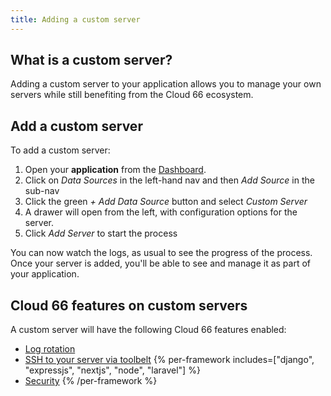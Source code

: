 ```yaml
---
title: Adding a custom server
---
```


## What is a custom server?

Adding a custom server to your application allows you to manage your own servers while still benefiting from the Cloud 66 ecosystem.

## Add a custom server

To add a custom server:

1. Open your **application** from the [Dashboard](https://app.cloud66.com/dashboard).
2. Click on *Data Sources* in the left-hand nav and then *Add Source* in the sub-nav
3. Click the green *+ Add Data Source* button and select *Custom Server*
4. A drawer will open from the left, with configuration options for the server.
5. Click *Add Server* to start the process

You can now watch the logs, as usual to see the progress of the process. Once your server is added, you'll be able to see and manage it as part of your application.

## Cloud 66 features on custom servers

A custom server will have the following Cloud 66 features enabled:

- [Log rotation](/docs/build-and-config/setting-up-custom-livelogs)
- [SSH to your server via toolbelt](/docs/toolbelt/toolbelt#ssh)
{% per-framework includes=["django", "expressjs", "nextjs", "node", "laravel"] %}
- [Security](/docs/networking/service-networking)
{% /per-framework %}

